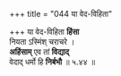 +++
title = "044 या वेद-विहिता"

+++
या वेद-विहिता **हिंसा**  
नियता ऽस्मिंश् चराचरे ।  
**अहिंसाम्** एव तां **विद्याद्**  
वेदाद् धर्मो हि **निर्बभौ**  ॥ ५.४४ ॥